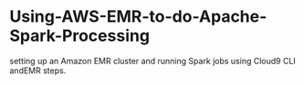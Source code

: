 # Using-AWS-EMR-to-do-Apache-Spark-Processing
setting up an Amazon EMR cluster and running Spark jobs using  Cloud9 CLI andEMR steps.
